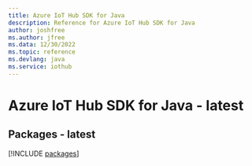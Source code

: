 ```yaml
---
title: Azure IoT Hub SDK for Java
description: Reference for Azure IoT Hub SDK for Java
author: joshfree
ms.author: jfree
ms.data: 12/30/2022
ms.topic: reference
ms.devlang: java
ms.service: iothub
---
```

# Azure IoT Hub SDK for Java - latest
## Packages - latest
[!INCLUDE [packages](iot-hub-index.md)]